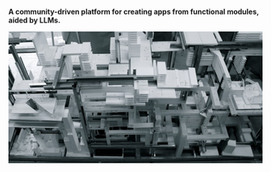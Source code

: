 <strong>A community-driven platform for creating apps from functional modules, aided by LLMs.
</strong>

![Superstructure](https://github.com/zettelooo/.github/blob/main/superstructure.png?raw=true)
